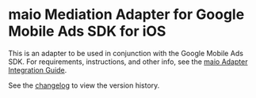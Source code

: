 # maio Mediation Adapter for Google Mobile Ads SDK for iOS

This is an adapter to be used in conjunction with the Google Mobile Ads SDK.
For requirements, instructions, and other info, see the
[maio Adapter Integration Guide](https://developers.google.com/admob/ios/mediation/maio).

See the [changelog](https://developers.google.com/admob/ios/mediation/maio#maio-ios-mediation-adapter-changelog)
to view the version history.

